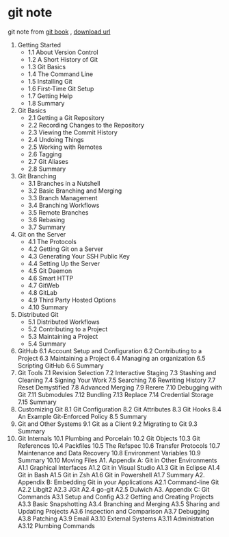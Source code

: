 # git note
git note from [git book](https://git-scm.com/book/en/v2)
, [download url](https://git-scm.com/book/en/v2) 

1. Getting Started
    * 1.1 About Version Control
    * 1.2 A Short History of Git
    * 1.3 Git Basics
    * 1.4 The Command Line
    * 1.5 Installing Git
    * 1.6 First-Time Git Setup
    * 1.7 Getting Help
    * 1.8 Summary
2. Git Basics
    * 2.1 Getting a Git Repository
    * 2.2 Recording Changes to the Repository
    * 2.3 Viewing the Commit History
    * 2.4 Undoing Things
    * 2.5 Working with Remotes
    * 2.6 Tagging
    * 2.7 Git Aliases
    * 2.8 Summary
3. Git Branching
    * 3.1 Branches in a Nutshell
    * 3.2 Basic Branching and Merging
    * 3.3 Branch Management
    * 3.4 Branching Workflows
    * 3.5 Remote Branches
    * 3.6 Rebasing
    * 3.7 Summary
4. Git on the Server
    * 4.1 The Protocols
    * 4.2 Getting Git on a Server
    * 4.3 Generating Your SSH Public Key
    * 4.4 Setting Up the Server
    * 4.5 Git Daemon
    * 4.6 Smart HTTP
    * 4.7 GitWeb
    * 4.8 GitLab
    * 4.9 Third Party Hosted Options
    * 4.10 Summary
5. Distributed Git
    * 5.1 Distributed Workflows
    * 5.2 Contributing to a Project
    * 5.3 Maintaining a Project
    * 5.4 Summary
6. GitHub
6.1 Account Setup and Configuration
6.2 Contributing to a Project
6.3 Maintaining a Project
6.4 Managing an organization
6.5 Scripting GitHub
6.6 Summary
7. Git Tools
7.1 Revision Selection
7.2 Interactive Staging
7.3 Stashing and Cleaning
7.4 Signing Your Work
7.5 Searching
7.6 Rewriting History
7.7 Reset Demystified
7.8 Advanced Merging
7.9 Rerere
7.10 Debugging with Git
7.11 Submodules
7.12 Bundling
7.13 Replace
7.14 Credential Storage
7.15 Summary
8. Customizing Git
8.1 Git Configuration
8.2 Git Attributes
8.3 Git Hooks
8.4 An Example Git-Enforced Policy
8.5 Summary
9. Git and Other Systems
9.1 Git as a Client
9.2 Migrating to Git
9.3 Summary
10. Git Internals
10.1 Plumbing and Porcelain
10.2 Git Objects
10.3 Git References
10.4 Packfiles
10.5 The Refspec
10.6 Transfer Protocols
10.7 Maintenance and Data Recovery
10.8 Environment Variables
10.9 Summary
10.10 Moving Files
A1. Appendix A: Git in Other Environments
A1.1 Graphical Interfaces
A1.2 Git in Visual Studio
A1.3 Git in Eclipse
A1.4 Git in Bash
A1.5 Git in Zsh
A1.6 Git in Powershell
A1.7 Summary
A2. Appendix B: Embedding Git in your Applications
A2.1 Command-line Git
A2.2 Libgit2
A2.3 JGit
A2.4 go-git
A2.5 Dulwich
A3. Appendix C: Git Commands
A3.1 Setup and Config
A3.2 Getting and Creating Projects
A3.3 Basic Snapshotting
A3.4 Branching and Merging
A3.5 Sharing and Updating Projects
A3.6 Inspection and Comparison
A3.7 Debugging
A3.8 Patching
A3.9 Email
A3.10 External Systems
A3.11 Administration
A3.12 Plumbing Commands
